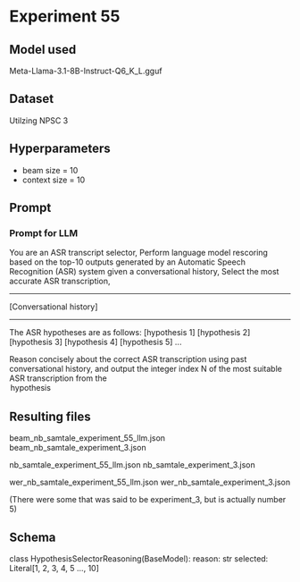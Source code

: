 # Experiment 55

## Model used

Meta-Llama-3.1-8B-Instruct-Q6_K_L.gguf

## Dataset

Utilzing NPSC 3

## Hyperparameters

- beam size = 10
- context size = 10

## Prompt

### Prompt for LLM

You are an ASR transcript selector,
Perform language model rescoring based on the top-10 outputs generated by an Automatic Speech Recognition (ASR) system given a conversational history,
Select the most accurate ASR transcription,

---

[Conversational history]

---

The ASR hypotheses are as follows:
<option1> [hypothesis 1] </option1>
<option2> [hypothesis 2] </option2>
<option3> [hypothesis 3] </option3>
<option4> [hypothesis 4] </option4>
<option5> [hypothesis 5] </option5>
...

Reason concisely about the correct ASR transcription using past conversational history, and output the integer index N of the most suitable ASR transcription from the <option N> hypothesis

## Resulting files

beam_nb_samtale_experiment_55_llm.json
beam_nb_samtale_experiment_3.json

nb_samtale_experiment_55_llm.json
nb_samtale_experiment_3.json

wer_nb_samtale_experiment_55_llm.json
wer_nb_samtale_experiment_3.json

(There were some that was said to be experiment_3, but is actually number 5)

## Schema

class HypothesisSelectorReasoning(BaseModel):
reason: str
selected: Literal[1, 2, 3, 4, 5 ..., 10]
